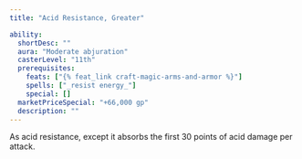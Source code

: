 ```yaml
---
title: "Acid Resistance, Greater"

ability:
  shortDesc: ""
  aura: "Moderate abjuration"
  casterLevel: "11th"
  prerequisites:
    feats: ["{% feat_link craft-magic-arms-and-armor %}"]
    spells: ["_resist energy_"]
    special: []
  marketPriceSpecial: "+66,000 gp"
  description: ""
---
```

As acid resistance, except it absorbs the first 30 points of acid damage per attack.


